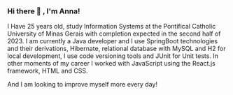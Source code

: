 ### Hi there 👋 , I'm Anna! 
I Have 25 years old, study Information Systems at the Pontifical Catholic University of Minas Gerais with completion expected in the second half of 2023.
I am currently a Java developer and I use SpringBoot technologies and their derivations, Hibernate, relational database with MySQL and H2 for local development, I use code versioning tools and JUnit for Unit tests.
In other moments of my career I worked with JavaScript using the React.js framework, HTML and CSS.

And I am looking to improve myself more every day!

<!--
**AnnawdeFreitas/AnnawdeFreitas** is a ✨ _special_ ✨ repository because its `README.md` (this file) appears on your GitHub profile.

[![trophy](https://github-profile-trophy.vercel.app/?username=AnnawdeFreitas&theme=onedark)](https://github.com/ryo-ma/github-profile-trophy)


- 🔭 I’m currently working on Zup Innovation
- 🌱 I’m currently learning Java, Kotlin and SpringBoot
- 👯 I’m looking to collaborate on female community!
- 💬 If you need any information let me know
- 📫 How to reach me: 
     *E-mail* annawrdefreitas@gmail.com
     *LinkedIn* https://www.linkedin.com/in/annadfreitas/
     
     
     
     If you have any suggestions for improving this Read.me feel free to let me know! <3
                                                  Take care!
-->

